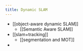 ```yaml
---
title: Dynamic SLAM
---
```


- [[object-aware dynamic SLAM]]
    - [[Semantic Aware SLAM]]
- [[slam+tracking]]
    - [[segmentation and MOT]]
-